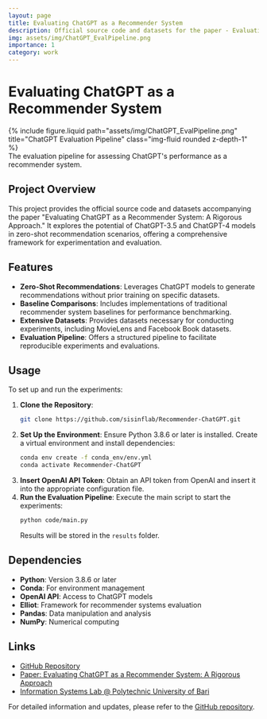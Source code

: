 ```yaml
---
layout: page
title: Evaluating ChatGPT as a Recommender System
description: Official source code and datasets for the paper - Evaluating ChatGPT as a Recommender System: A Rigorous Approach.
img: assets/img/ChatGPT_EvalPipeline.png
importance: 1
category: work
---
```


# Evaluating ChatGPT as a Recommender System

<div class="row">
  <div class="col-sm mt-3 mt-md-0">
    {% include figure.liquid path="assets/img/ChatGPT_EvalPipeline.png" title="ChatGPT Evaluation Pipeline" class="img-fluid rounded z-depth-1" %}
  </div>
</div>
<div class="caption">
  The evaluation pipeline for assessing ChatGPT's performance as a recommender system.
</div>

## Project Overview

This project provides the official source code and datasets accompanying the paper "Evaluating ChatGPT as a Recommender System: A Rigorous Approach." It explores the potential of ChatGPT-3.5 and ChatGPT-4 models in zero-shot recommendation scenarios, offering a comprehensive framework for experimentation and evaluation.

## Features

- **Zero-Shot Recommendations**: Leverages ChatGPT models to generate recommendations without prior training on specific datasets.
- **Baseline Comparisons**: Includes implementations of traditional recommender system baselines for performance benchmarking.
- **Extensive Datasets**: Provides datasets necessary for conducting experiments, including MovieLens and Facebook Book datasets.
- **Evaluation Pipeline**: Offers a structured pipeline to facilitate reproducible experiments and evaluations.

## Usage

To set up and run the experiments:

1. **Clone the Repository**:
   ```bash
   git clone https://github.com/sisinflab/Recommender-ChatGPT.git
   ```
2. **Set Up the Environment**:
   Ensure Python 3.8.6 or later is installed. Create a virtual environment and install dependencies:
   ```bash
   conda env create -f conda_env/env.yml
   conda activate Recommender-ChatGPT
   ```
3. **Insert OpenAI API Token**:
   Obtain an API token from OpenAI and insert it into the appropriate configuration file.
4. **Run the Evaluation Pipeline**:
   Execute the main script to start the experiments:
   ```bash
   python code/main.py
   ```
   Results will be stored in the `results` folder.

## Dependencies

- **Python**: Version 3.8.6 or later
- **Conda**: For environment management
- **OpenAI API**: Access to ChatGPT models
- **Elliot**: Framework for recommender systems evaluation
- **Pandas**: Data manipulation and analysis
- **NumPy**: Numerical computing

## Links

- [GitHub Repository](https://github.com/sisinflab/Recommender-ChatGPT)
- [Paper: Evaluating ChatGPT as a Recommender System: A Rigorous Approach](https://arxiv.org/abs/2309.03613)
- [Information Systems Lab @ Polytechnic University of Bari](https://github.com/sisinflab/)

For detailed information and updates, please refer to the [GitHub repository](https://github.com/sisinflab/Recommender-ChatGPT).
